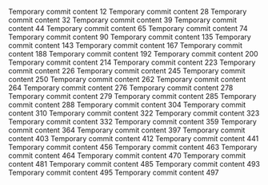 Temporary commit content 12
Temporary commit content 28
Temporary commit content 32
Temporary commit content 39
Temporary commit content 44
Temporary commit content 65
Temporary commit content 74
Temporary commit content 90
Temporary commit content 135
Temporary commit content 143
Temporary commit content 167
Temporary commit content 188
Temporary commit content 192
Temporary commit content 200
Temporary commit content 214
Temporary commit content 223
Temporary commit content 226
Temporary commit content 245
Temporary commit content 250
Temporary commit content 262
Temporary commit content 264
Temporary commit content 276
Temporary commit content 278
Temporary commit content 279
Temporary commit content 285
Temporary commit content 288
Temporary commit content 304
Temporary commit content 310
Temporary commit content 322
Temporary commit content 323
Temporary commit content 332
Temporary commit content 359
Temporary commit content 364
Temporary commit content 397
Temporary commit content 403
Temporary commit content 412
Temporary commit content 441
Temporary commit content 456
Temporary commit content 463
Temporary commit content 464
Temporary commit content 470
Temporary commit content 481
Temporary commit content 485
Temporary commit content 493
Temporary commit content 495
Temporary commit content 497
